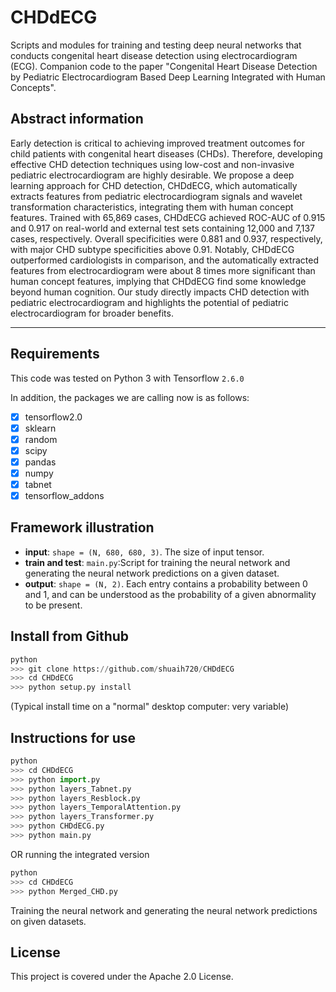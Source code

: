 # CHDdECG
Scripts and modules for training and testing deep neural networks that conducts congenital heart disease detection using electrocardiogram (ECG).
Companion code to the paper "Congenital Heart Disease Detection by Pediatric Electrocardiogram Based Deep Learning Integrated with Human Concepts".

<!-- https://www.xxxxxxxxx.com/

--------------------

Citation:
```
Authors et al. Automatic Diagnosis of Congenital Heart Diseases from 9-Lead Pediatric Electrocardiogram Using Deep Neural Networks.
journal. doi
```

Bibtex:
```
@article{,
  title = {Automatic Diagnosis of Congenital Heart Diseases from 9-Lead Pediatric Electrocardiogram Using Deep Neural Networks},
  author = {},
  year = {},
  volume = {},
  pages = {},
  doi = {},
  journal = {},
  number = {}
}
```
-------------------- -->

## Abstract information

Early detection is critical to achieving improved treatment outcomes for child patients with congenital heart diseases (CHDs). Therefore, developing effective CHD detection techniques using low-cost and non-invasive pediatric electrocardiogram are highly desirable. We propose a deep learning approach for CHD detection, CHDdECG, which automatically extracts features from pediatric electrocardiogram signals and wavelet transformation characteristics, integrating them with human concept features. Trained with 65,869 cases, CHDdECG achieved ROC-AUC of 0.915 and 0.917 on real-world and external test sets containing 12,000 and 7,137 cases, respectively. Overall specificities were 0.881 and 0.937, respectively, with major CHD subtype specificities above 0.91. Notably, CHDdECG outperformed cardiologists in comparison, and the automatically extracted features from electrocardiogram were about 8 times more significant than human concept features, implying that CHDdECG find some knowledge beyond human cognition. Our study directly impacts CHD detection with pediatric electrocardiogram and highlights the potential of pediatric electrocardiogram for broader benefits.

--------------------
## Requirements

This code was tested on Python 3 with Tensorflow `2.6.0`

In addition, the packages we are calling now is as follows:
- [x] tensorflow2.0     
- [x] sklearn
- [x] random
- [x] scipy
- [x] pandas
- [x] numpy
- [x] tabnet
- [x] tensorflow_addons  

## Framework illustration

- **input**: `shape = (N, 680, 680, 3)`. The size of input tensor.
- **train and test**: ``main.py``:Script for training the neural network and generating the neural network predictions on a given dataset.
- **output**: `shape = (N, 2)`. Each entry contains a probability between 0 and 1, and can be understood as the probability of a given abnormality to be present.

## Install from Github
```python
python
>>> git clone https://github.com/shuaih720/CHDdECG
>>> cd CHDdECG
>>> python setup.py install
```
(Typical install time on a "normal" desktop computer: very variable)

## Instructions for use
```python
python
>>> cd CHDdECG
>>> python import.py
>>> python layers_Tabnet.py
>>> python layers_Resblock.py
>>> python layers_TemporalAttention.py
>>> python layers_Transformer.py
>>> python CHDdECG.py
>>> python main.py
```
OR running the integrated version 
```python
python
>>> cd CHDdECG
>>> python Merged_CHD.py
```
Training the neural network and generating the neural network predictions on given datasets.
## License

This project is covered under the Apache 2.0 License.
